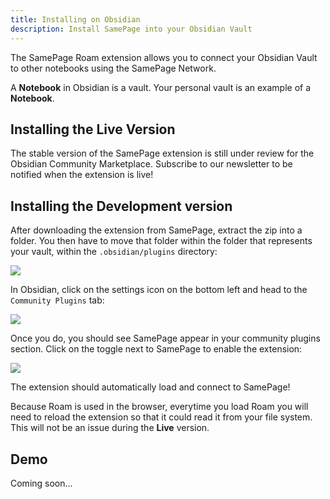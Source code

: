 ```yaml
---
title: Installing on Obsidian
description: Install SamePage into your Obsidian Vault
---
```


The SamePage Roam extension allows you to connect your Obsidian Vault to other notebooks using the SamePage Network. 

A **Notebook** in Obsidian is a vault. Your personal vault is an example of a **Notebook**.

## Installing the Live Version

The stable version of the SamePage extension is still under review for the Obsidian Community Marketplace. Subscribe to our newsletter to be notified when the extension is live!

## Installing the Development version

After downloading the extension from SamePage, extract the zip into a folder. You then have to move that folder within the folder that represents your vault, within the `.obsidian/plugins` directory:

![](/images/obsidian-2.png)

In Obsidian, click on the settings icon on the bottom left and head to the `Community Plugins` tab:

![](/images/obsidian-3.png)

Once you do, you should see SamePage appear in your community plugins section. Click on the toggle next to SamePage to enable the extension:

![](/images/obsidian-4.png)

The extension should automatically load and connect to SamePage!

Because Roam is used in the browser, everytime you load Roam you will need to reload the extension so that it could read it from your file system. This will not be an issue during the **Live** version.

## Demo

Coming soon...
